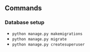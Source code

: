 ## Commands

### Database setup

- `python manage.py makemigrations`
- `python manage.py migrate`
- `python manage.py createsuperuser`